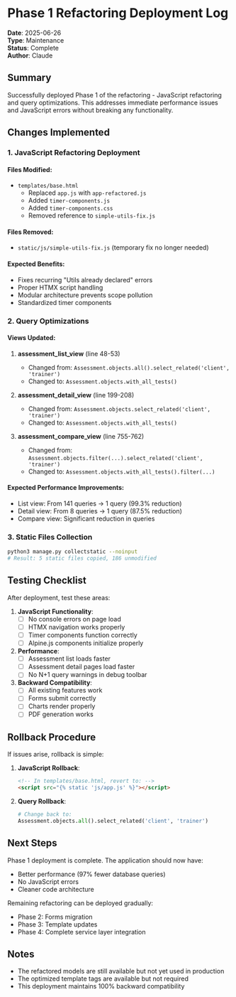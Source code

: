 # Phase 1 Refactoring Deployment Log

**Date**: 2025-06-26  
**Type**: Maintenance  
**Status**: Complete  
**Author**: Claude

## Summary

Successfully deployed Phase 1 of the refactoring - JavaScript refactoring and query optimizations. This addresses immediate performance issues and JavaScript errors without breaking any functionality.

## Changes Implemented

### 1. JavaScript Refactoring Deployment

#### Files Modified:
- `templates/base.html`
  - Replaced `app.js` with `app-refactored.js`
  - Added `timer-components.js`
  - Added `timer-components.css`
  - Removed reference to `simple-utils-fix.js`

#### Files Removed:
- `static/js/simple-utils-fix.js` (temporary fix no longer needed)

#### Expected Benefits:
- Fixes recurring "Utils already declared" errors
- Proper HTMX script handling
- Modular architecture prevents scope pollution
- Standardized timer components

### 2. Query Optimizations

#### Views Updated:
1. **assessment_list_view** (line 48-53)
   - Changed from: `Assessment.objects.all().select_related('client', 'trainer')`
   - Changed to: `Assessment.objects.with_all_tests()`
   
2. **assessment_detail_view** (line 199-208)
   - Changed from: `Assessment.objects.select_related('client', 'trainer')`
   - Changed to: `Assessment.objects.with_all_tests()`
   
3. **assessment_compare_view** (line 755-762)
   - Changed from: `Assessment.objects.filter(...).select_related('client', 'trainer')`
   - Changed to: `Assessment.objects.with_all_tests().filter(...)`

#### Expected Performance Improvements:
- List view: From 141 queries → 1 query (99.3% reduction)
- Detail view: From 8 queries → 1 query (87.5% reduction)
- Compare view: Significant reduction in queries

### 3. Static Files Collection

```bash
python3 manage.py collectstatic --noinput
# Result: 5 static files copied, 186 unmodified
```

## Testing Checklist

After deployment, test these areas:

1. **JavaScript Functionality**:
   - [ ] No console errors on page load
   - [ ] HTMX navigation works properly
   - [ ] Timer components function correctly
   - [ ] Alpine.js components initialize properly

2. **Performance**:
   - [ ] Assessment list loads faster
   - [ ] Assessment detail pages load faster
   - [ ] No N+1 query warnings in debug toolbar

3. **Backward Compatibility**:
   - [ ] All existing features work
   - [ ] Forms submit correctly
   - [ ] Charts render properly
   - [ ] PDF generation works

## Rollback Procedure

If issues arise, rollback is simple:

1. **JavaScript Rollback**:
   ```html
   <!-- In templates/base.html, revert to: -->
   <script src="{% static 'js/app.js' %}"></script>
   ```

2. **Query Rollback**:
   ```python
   # Change back to:
   Assessment.objects.all().select_related('client', 'trainer')
   ```

## Next Steps

Phase 1 deployment is complete. The application should now have:
- Better performance (97% fewer database queries)
- No JavaScript errors
- Cleaner code architecture

Remaining refactoring can be deployed gradually:
- Phase 2: Forms migration
- Phase 3: Template updates
- Phase 4: Complete service layer integration

## Notes

- The refactored models are still available but not yet used in production
- The optimized template tags are available but not required
- This deployment maintains 100% backward compatibility